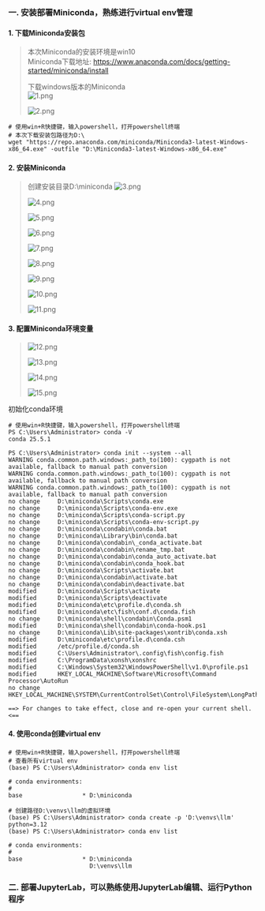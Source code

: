 ### 一. 安装部署Miniconda，熟练进行virtual env管理
#### 1. 下载Miniconda安装包
> 本次Miniconda的安装环境是win10  
> Miniconda下载地址: https://www.anaconda.com/docs/getting-started/miniconda/install  
>
> 下载windows版本的Miniconda  
> ![1.png](https://github.com/solodba/LLMOps/blob/main/day02/images/1.png) 
>
> ![2.png](https://github.com/solodba/LLMOps/blob/main/day02/images/2.png)  
```
# 使用win+R快捷键，输入powershell，打开powershell终端
# 本次下载安装包路径为D:\
wget "https://repo.anaconda.com/miniconda/Miniconda3-latest-Windows-x86_64.exe" -outfile "D:\Miniconda3-latest-Windows-x86_64.exe"
```

#### 2. 安装Miniconda
> 创建安装目录D:\miniconda
> ![3.png](https://github.com/solodba/LLMOps/blob/main/day02/images/3.png)  
>   
> ![4.png](https://github.com/solodba/LLMOps/blob/main/day02/images/4.png)  
>   
> ![5.png](https://github.com/solodba/LLMOps/blob/main/day02/images/5.png)  
>   
> ![6.png](https://github.com/solodba/LLMOps/blob/main/day02/images/6.png)  
>   
> ![7.png](https://github.com/solodba/LLMOps/blob/main/day02/images/7.png)  
>   
> ![8.png](https://github.com/solodba/LLMOps/blob/main/day02/images/8.png)  
>   
> ![9.png](https://github.com/solodba/LLMOps/blob/main/day02/images/9.png)  
>   
> ![10.png](https://github.com/solodba/LLMOps/blob/main/day02/images/10.png)  
>   
> ![11.png](https://github.com/solodba/LLMOps/blob/main/day02/images/11.png)  

#### 3. 配置Miniconda环境变量
> ![12.png](https://github.com/solodba/LLMOps/blob/main/day02/images/12.png)  
> 
> ![13.png](https://github.com/solodba/LLMOps/blob/main/day02/images/13.png)  
> 
> ![14.png](https://github.com/solodba/LLMOps/blob/main/day02/images/14.png)  
> 
> ![15.png](https://github.com/solodba/LLMOps/blob/main/day02/images/15.png)  
>  

初始化conda环境
```
# 使用win+R快捷键，输入powershell，打开powershell终端
PS C:\Users\Administrator> conda -V
conda 25.5.1

PS C:\Users\Administrator> conda init --system --all
WARNING conda.common.path.windows:_path_to(100): cygpath is not available, fallback to manual path conversion
WARNING conda.common.path.windows:_path_to(100): cygpath is not available, fallback to manual path conversion
WARNING conda.common.path.windows:_path_to(100): cygpath is not available, fallback to manual path conversion
no change     D:\miniconda\Scripts\conda.exe
no change     D:\miniconda\Scripts\conda-env.exe
no change     D:\miniconda\Scripts\conda-script.py
no change     D:\miniconda\Scripts\conda-env-script.py
no change     D:\miniconda\condabin\conda.bat
no change     D:\miniconda\Library\bin\conda.bat
no change     D:\miniconda\condabin\_conda_activate.bat
no change     D:\miniconda\condabin\rename_tmp.bat
no change     D:\miniconda\condabin\conda_auto_activate.bat
no change     D:\miniconda\condabin\conda_hook.bat
no change     D:\miniconda\Scripts\activate.bat
no change     D:\miniconda\condabin\activate.bat
no change     D:\miniconda\condabin\deactivate.bat
modified      D:\miniconda\Scripts\activate
modified      D:\miniconda\Scripts\deactivate
modified      D:\miniconda\etc\profile.d\conda.sh
modified      D:\miniconda\etc\fish\conf.d\conda.fish
no change     D:\miniconda\shell\condabin\Conda.psm1
modified      D:\miniconda\shell\condabin\conda-hook.ps1
no change     D:\miniconda\Lib\site-packages\xontrib\conda.xsh
modified      D:\miniconda\etc\profile.d\conda.csh
modified      /etc/profile.d/conda.sh
modified      C:\Users\Administrator\.config\fish\config.fish
modified      C:\ProgramData\xonsh\xonshrc
modified      C:\Windows\System32\WindowsPowerShell\v1.0\profile.ps1
modified      HKEY_LOCAL_MACHINE\Software\Microsoft\Command Processor\AutoRun
no change     HKEY_LOCAL_MACHINE\SYSTEM\CurrentControlSet\Control\FileSystem\LongPathsEnabled

==> For changes to take effect, close and re-open your current shell. <==
```

#### 4. 使用conda创建virtual env
```
# 使用win+R快捷键，输入powershell，打开powershell终端
# 查看所有virtual env
(base) PS C:\Users\Administrator> conda env list

# conda environments:
#
base                 * D:\miniconda

# 创建路径D:\venvs\llm的虚拟环境
(base) PS C:\Users\Administrator> conda create -p 'D:\venvs\llm' python=3.12
(base) PS C:\Users\Administrator> conda env list

# conda environments:
#
base                 * D:\miniconda
                       D:\venvs\llm
```

### 二. 部署JupyterLab，可以熟练使用JupyterLab编辑、运行Python程序

